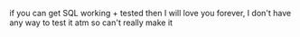 if you can get SQL working + tested then I will love you forever, I don't have any way to test it atm so can't really make it
